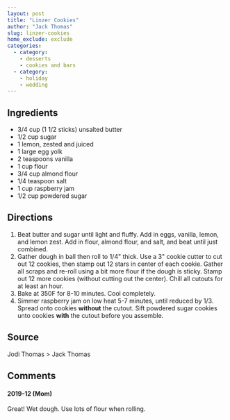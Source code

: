 ```yaml
---
layout: post
title: "Linzer Cookies"
author: "Jack Thomas"
slug: linzer-cookies
home_exclude: exclude
categories:
  - category:
    - desserts
    - cookies and bars
  - category:
    - holiday
    - wedding
---
```


## Ingredients

- 3/4 cup (1 1/2 sticks) unsalted butter
- 1/2 cup sugar
- 1 lemon, zested and juiced
- 1 large egg yolk
- 2 teaspoons vanilla
- 1 cup flour
- 3/4 cup almond flour
- 1/4 teaspoon salt
- 1 cup raspberry jam
- 1/2 cup powdered sugar

## Directions

1. Beat butter and sugar until light and fluffy. Add in eggs, vanilla, lemon, and lemon zest. Add in flour, almond flour, and salt, and beat until just combined.
2. Gather dough in ball then roll to 1/4" thick. Use a 3" cookie cutter to cut out 12 cookies, then stamp out 12 stars in center of each cookie. Gather all scraps and re-roll using a bit more flour if the dough is sticky. Stamp out 12 more cookies (without cutting out the center). Chill all cutouts for at least an hour.
3. Bake at 350F for 8-10 minutes. Cool completely.
4. Simmer raspberry jam on low heat 5-7 minutes, until reduced by 1/3. Spread onto cookies **without** the cutout. Sift powdered sugar cookies unto cookies **with** the cutout before you assemble.

## Source

Jodi Thomas > Jack Thomas

## Comments

#### 2019-12 (Mom)

Great! Wet dough. Use lots of flour when rolling.
